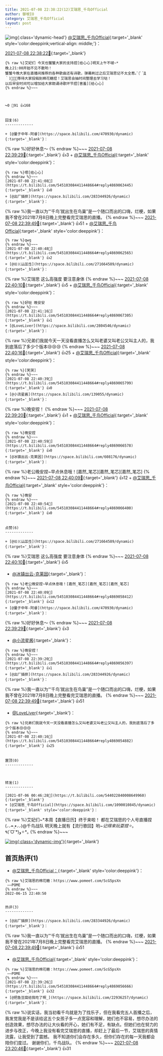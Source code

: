 ```yaml
---
title: 2021-07-08 22:38:22(12)艾瑞思_千鸟Official
author: 御坂IO
category: 艾瑞思_千鸟Official
layout: post
---
```


![img](/images/7e08840c56f251de28bdf766b647bd5fe9a5d50a.jpg){:class='dynamic-head'}
[@艾瑞思_千鸟Official](https://space.bilibili.com/1090010845/dynamic){:target='_blank' style='color:deeppink;vertical-align: middle;'}：

[2021-07-08 22:38:22🔗](https://t.bilibili.com/545103084411448664){:target='_blank'}

~~~
{% raw %}艾妃们 今天也蟹蟹大家的支持捏[给心心]明天上午不啵~*
晚上21:00开始不见不散哟！
蟹蟹今晚大家在直播间推荐的各种歌曲还有诗歌，弹幕刷过之后艾瑞思记不太全惹｡ﾟ(ﾟ´Д｀)ﾟ｡，等待大家投稿到棉花糖捏！艾瑞思会抽时间整理去学习哒！
以后早安时间可以增加给大家朗诵诗歌环节捏[害羞][给心心]
{% endraw %}~~~



↪️0 💬91 👍168


回复(6)
-------------

+ [@量子中年-阿睿](https://space.bilibili.com/470930/dynamic){:target='_blank'}：
~~~
{% raw %}好好休息～
{% endraw %}~~~
[2021-07-08 22:39:29🔗](https://t.bilibili.com/545103084411448664#reply4869053063){:target='_blank'} 👍3
    + [@艾瑞思_千鸟Official](https://space.bilibili.com/1090010845/dynamic){:target='_blank' style='color:deeppink'}：
~~~
{% raw %}嗯[给心心]
{% endraw %}~~~
[2021-07-08 22:41:08🔗](https://t.bilibili.com/545103084411448664#reply4869063445){:target='_blank'} 👍0
+ [@出厂插排](https://space.bilibili.com/283344926/dynamic){:target='_blank'}：
~~~
{% raw %}我一直以为“‘千鸟’就出生在鸟巢”是一个随口而出的口嗨，烂梗，如果我不曾在2021年7月8日晚上完整看完艾瑞思的直播。
{% endraw %}~~~
[2021-07-08 22:39:49🔗](https://t.bilibili.com/545103084411448664#reply4869053832){:target='_blank'} 👍51
    + [@艾瑞思_千鸟Official](https://space.bilibili.com/1090010845/dynamic){:target='_blank' style='color:deeppink'}：
~~~
{% raw %}qwq
{% endraw %}~~~
[2021-07-08 22:40:48🔗](https://t.bilibili.com/545103084411448664#reply4869062565){:target='_blank'} 👍2
+ [@巛巜厸吅弖](https://space.bilibili.com/271664589/dynamic){:target='_blank'}：
~~~
{% raw %}艾瑞思 这么高强度 要注意身体
{% endraw %}~~~
[2021-07-08 22:40:10🔗](https://t.bilibili.com/545103084411448664#reply4869054670){:target='_blank'} 👍5
    + [@艾瑞思_千鸟Official](https://space.bilibili.com/1090010845/dynamic){:target='_blank' style='color:deeppink'}：
~~~
{% raw %}好哒 晚安安
{% endraw %}~~~
[2021-07-08 22:41:16🔗](https://t.bilibili.com/545103084411448664#reply4869067305){:target='_blank'} 👍1
+ [@LoveLiver](https://space.bilibili.com/2804546/dynamic){:target='_blank'}：
~~~
{% raw %}兄弟们我就今天一天没看直播怎么又叫老婆又叫老公又叫主人的，我到底落后了多少个版本😢😢😢
{% endraw %}~~~
[2021-07-08 22:40:16🔗](https://t.bilibili.com/545103084411448664#reply4869054882){:target='_blank'} 👍25
    + [@艾瑞思_千鸟Official](https://space.bilibili.com/1090010845/dynamic){:target='_blank' style='color:deeppink'}：
~~~
{% raw %}[笑哭]
{% endraw %}~~~
[2021-07-08 22:40:39🔗](https://t.bilibili.com/545103084411448664#reply4869065799){:target='_blank'} 👍0
+ [@小流星酱](https://space.bilibili.com/139055/dynamic){:target='_blank'}：
~~~
{% raw %}晚安捏！
{% endraw %}~~~
[2021-07-08 22:39:20🔗](https://t.bilibili.com/545103084411448664#reply4869056397){:target='_blank'} 👍1
    + [@艾瑞思_千鸟Official](https://space.bilibili.com/1090010845/dynamic){:target='_blank' style='color:deeppink'}：
~~~
{% raw %}晚安捏
{% endraw %}~~~
[2021-07-08 22:40:59🔗](https://t.bilibili.com/545103084411448664#reply4869066578){:target='_blank'} 👍0
+ [@冰镇出云-克莱因](https://space.bilibili.com/608176/dynamic){:target='_blank'}：
~~~
{% raw %}老公晚安捏~早点休息哦！[嘉然_笔芯][嘉然_笔芯][嘉然_笔芯]
{% endraw %}~~~
[2021-07-08 22:40:09🔗](https://t.bilibili.com/545103084411448664#reply4869058412){:target='_blank'} 👍12
    + [@艾瑞思_千鸟Official](https://space.bilibili.com/1090010845/dynamic){:target='_blank' style='color:deeppink'}：
~~~
{% raw %}晚安
{% endraw %}~~~
[2021-07-08 22:40:54🔗](https://t.bilibili.com/545103084411448664#reply4869066400){:target='_blank'} 👍0


点赞(6)
-------------

+ [@巛巜厸吅弖](https://space.bilibili.com/271664589/dynamic){:target='_blank'}：
~~~
{% raw %}艾瑞思 这么高强度 要注意身体
{% endraw %}~~~
[2021-07-08 22:40:10🔗](https://t.bilibili.com/545103084411448664#reply4869054670){:target='_blank'} 👍5
+ [@冰镇出云-克莱因](https://space.bilibili.com/608176/dynamic){:target='_blank'}：
~~~
{% raw %}老公晚安捏~早点休息哦！[嘉然_笔芯][嘉然_笔芯][嘉然_笔芯]
{% endraw %}~~~
[2021-07-08 22:40:09🔗](https://t.bilibili.com/545103084411448664#reply4869058412){:target='_blank'} 👍12
+ [@量子中年-阿睿](https://space.bilibili.com/470930/dynamic){:target='_blank'}：
~~~
{% raw %}好好休息～
{% endraw %}~~~
[2021-07-08 22:39:29🔗](https://t.bilibili.com/545103084411448664#reply4869053063){:target='_blank'} 👍3
+ [@小流星酱](https://space.bilibili.com/139055/dynamic){:target='_blank'}：
~~~
{% raw %}晚安捏！
{% endraw %}~~~
[2021-07-08 22:39:20🔗](https://t.bilibili.com/545103084411448664#reply4869056397){:target='_blank'} 👍1
+ [@出厂插排](https://space.bilibili.com/283344926/dynamic){:target='_blank'}：
~~~
{% raw %}我一直以为“‘千鸟’就出生在鸟巢”是一个随口而出的口嗨，烂梗，如果我不曾在2021年7月8日晚上完整看完艾瑞思的直播。
{% endraw %}~~~
[2021-07-08 22:39:49🔗](https://t.bilibili.com/545103084411448664#reply4869053832){:target='_blank'} 👍51
+ [@LoveLiver](https://space.bilibili.com/2804546/dynamic){:target='_blank'}：
~~~
{% raw %}兄弟们我就今天一天没看直播怎么又叫老婆又叫老公又叫主人的，我到底落后了多少个版本😢😢😢
{% endraw %}~~~
[2021-07-08 22:40:16🔗](https://t.bilibili.com/545103084411448664#reply4869054882){:target='_blank'} 👍25


置顶(0)
-------------



转发(1)
-------------

[2021-07-06 00:46:28🔗](https://t.bilibili.com/544022840008649960){:target='_blank'}
+ [@艾瑞思_千鸟Official](https://space.bilibili.com/1090010845/dynamic){:target='_blank' style='color:deeppink'}：
~~~
{% raw %}艾妃们~*本周【直播日历】终于来啦！             都在艾瑞思的个人号直播捏(⸝⸝•‧̫•⸝⸝)@千鸟战队 
               明天晚上就有【流行歌回】哟~*记得来玩耍捏✧*｡٩(ˊᗜˋ*)و✧*｡
{% endraw %}~~~


[![img](/images/d4449a71d079e56121ee93db2c23275ec49a6b87.jpg){:class='dynamic-img'}](/images/d4449a71d079e56121ee93db2c23275ec49a6b87.jpg){:target='_blank'}




首页热评(1)
-------------

+ [@艾瑞思_千鸟Official：](https://space.bilibili.com/1090010845/dynamic){:target='_blank' style='color:deeppink'}：
~~~
{% raw %}艾瑞思的棉花糖：https://www.pomeet.com/ScG5psXn 
 ——POME
{% endraw %}~~~
2022-06-15 22:40:50


热评(3)
-------------

+ [@出厂插排](https://space.bilibili.com/283344926/dynamic){:target='_blank'}：
~~~
{% raw %}我一直以为“‘千鸟’就出生在鸟巢”是一个随口而出的口嗨，烂梗，如果我不曾在2021年7月8日晚上完整看完艾瑞思的直播。
{% endraw %}~~~
[2021-07-08 22:39:49🔗](https://t.bilibili.com/545103084411448664#reply4869053832){:target='_blank'} 👍51
+ [@艾瑞思_千鸟Official](https://space.bilibili.com/1090010845/dynamic){:target='_blank' style='color:deeppink'}：
~~~
{% raw %}艾瑞思的棉花糖：https://www.pomeet.com/ScG5psXn 
 ——POME
{% endraw %}~~~
[2021-07-08 22:39:26🔗](https://t.bilibili.com/545103084411448664#reply4869056666){:target='_blank'} 👍32
+ [@把鱼豆腐给我吃了啊_](https://space.bilibili.com/22936257/dynamic){:target='_blank'}：
~~~
{% raw %}说实话，我当初看千鸟就是为了找乐子，但在我看完五人首播之后，我发觉我是不是该给这五个女孩子多一点宽容和理解，她们也不容易，想尽办法的创造效果，想尽办法的让大伙看的开心，她们有不足，有缺点。但她们也在努力的进步与改正，今晚上我没有看完艾瑞思的直播，却赶上了最后一节，艾瑞思的真情流露，让我受到了震撼。
我不知道你们会存在多久，但你们存在的每一天我都会陪你们度过。
谢谢你们，千鸟战队。
{% endraw %}~~~
[2021-07-08 23:20:46🔗](https://t.bilibili.com/545103084411448664#reply4869357751){:target='_blank'} 👍31


